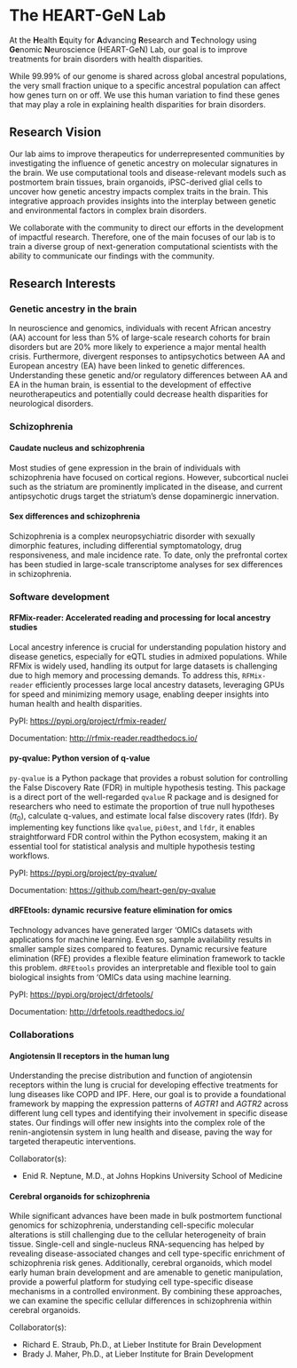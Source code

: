# The HEART-GeN Lab

At the **H**ealth **E**quity for **A**dvancing **R**esearch and **T**echnology
using **Ge**nomic **N**euroscience (HEART-GeN) Lab, our goal is to
improve treatments for brain disorders with health disparities.

While 99.99% of our genome is shared across global ancestral populations, the
very small fraction unique to a specific ancestral population can affect how
genes turn on or off. We use this human variation to find these genes that may
play a role in explaining health disparities for brain disorders.

## Research Vision

Our lab aims to improve therapeutics for underrepresented communities by
investigating the influence of genetic ancestry on molecular signatures
in the brain. We use computational tools and disease-relevant models
such as postmortem brain tissues, brain organoids, iPSC-derived glial
cells to uncover how genetic ancestry impacts complex traits in the brain.
This integrative approach provides insights into the interplay between
genetic and environmental factors in complex brain disorders.

We collaborate with the community to direct our efforts in the development
of impactful research. Therefore, one of the main focuses of our lab is
to train a diverse group of next-generation computational scientists
with the ability to communicate our findings with the community.

## Research Interests

### Genetic ancestry in the brain

In neuroscience and genomics, individuals with recent African ancestry (AA)
account for less than 5% of large-scale research cohorts for brain disorders
but are 20% more likely to experience a major mental health crisis.
Furthermore, divergent responses to antipsychotics between AA and European
ancestry (EA) have been linked to genetic differences. Understanding these
genetic and/or regulatory differences between AA and EA in the human brain,
is essential to the development of effective neurotherapeutics and
potentially could decrease health disparities for neurological disorders.

### Schizophrenia
#### Caudate nucleus and schizophrenia
Most studies of gene expression in the brain of individuals with schizophrenia
have focused on cortical regions. However, subcortical nuclei such as the
striatum are prominently implicated in the disease, and current antipsychotic
drugs target the striatum’s dense dopaminergic innervation.

#### Sex differences and schizophrenia
Schizophrenia is a complex neuropsychiatric disorder with sexually dimorphic
features, including differential symptomatology, drug responsiveness, and male
incidence rate. To date, only the prefrontal cortex has been studied in
large-scale transcriptome analyses for sex differences in schizophrenia.

### Software development

#### RFMix-reader: Accelerated reading and processing for local ancestry studies

Local ancestry inference is crucial for understanding population history and
disease genetics, especially for eQTL studies in admixed populations. While
RFMix is widely used, handling its output for large datasets is challenging due
to high memory and processing demands. To address this, `RFMix-reader`
efficiently processes large local ancestry datasets, leveraging GPUs for speed
and minimizing memory usage, enabling deeper insights into human health and
health disparities.

PyPI: <https://pypi.org/project/rfmix-reader/>

Documentation: <http://rfmix-reader.readthedocs.io/>

#### py-qvalue: Python version of q-value
`py-qvalue` is a Python package that provides a robust solution for controlling
the False Discovery Rate (FDR) in multiple hypothesis testing. This package is a
direct port of the well-regarded `qvalue` R package and is designed for
researchers who need to estimate the proportion of true null hypotheses
($\pi_0$), calculate q-values, and estimate local false discovery rates (lfdr).
By implementing key functions like `qvalue`, `pi0est`, and `lfdr`, it enables
straightforward FDR control within the Python ecosystem, making it an essential
tool for statistical analysis and multiple hypothesis testing workflows.

PyPI: <https://pypi.org/project/py-qvalue/>

Documentation: <https://github.com/heart-gen/py-qvalue>

#### dRFEtools: dynamic recursive feature elimination for omics

Technology advances have generated larger ‘OMICs datasets with applications
for machine learning. Even so, sample availability results in smaller sample
sizes compared to features. Dynamic recursive feature elimination (RFE)
provides a flexible feature elimination framework to tackle this problem.
`dRFEtools` provides an interpretable and flexible tool to gain biological
insights from ‘OMICs data using machine learning.

PyPI: <https://pypi.org/project/drfetools/>

Documentation: <http://drfetools.readthedocs.io/>

### Collaborations

#### Angiotensin II receptors in the human lung

Understanding the precise distribution and function of angiotensin receptors
within the lung is crucial for developing effective treatments for lung diseases
like COPD and IPF. Here, our goal is to provide a foundational framework by
mapping the expression patterns of *AGTR1* and *AGTR2* across different lung cell
types and identifying their involvement in specific disease states. Our findings
will offer new insights into the complex role of the renin-angiotensin system in
lung health and disease, paving the way for targeted therapeutic interventions.

Collaborator(s):
- Enid R. Neptune, M.D., at Johns Hopkins University School of Medicine

#### Cerebral organoids for schizophrenia

While significant advances have been made in bulk postmortem functional genomics
for schizophrenia, understanding cell-specific molecular alterations is still
challenging due to the cellular heterogeneity of brain tissue. Single-cell and
single-nucleus RNA-sequencing has helped by revealing disease-associated changes
and cell type-specific enrichment of schizophrenia risk genes. Additionally,
cerebral organoids, which model early human brain development and are amenable
to genetic manipulation, provide a powerful platform for studying cell
type-specific disease mechanisms in a controlled environment. By combining these
approaches, we can examine the specific cellular differences in schizophrenia
within cerebral organoids.

Collaborator(s):
- Richard E. Straub, Ph.D., at Lieber Institute for Brain Development
- Brady J. Maher, Ph.D., at Lieber Institute for Brain Development
